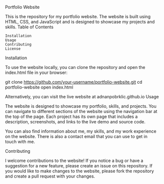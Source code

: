 Portfolio Website

This is the repository for my portfolio website. The website is built using HTML, CSS, and JavaScript and is designed to showcase my projects and skills.
Table of Contents

    Installation
    Usage
    Contributing
    License

Installation

To use the website locally, you can clone the repository and open the index.html file in your browser:

git clone https://github.com/your-username/portfolio-website.git
cd portfolio-website
open index.html

Alternatively, you can visit the live website at adnanpobrklic.github.io
Usage

The website is designed to showcase my portfolio, skills, and projects. You can navigate to different sections of the website using the navigation bar at the top of the page. Each project has its own page that includes a description, screenshots, and links to the live demo and source code.

You can also find information about me, my skills, and my work experience on the website. There is also a contact email that you can use to get in touch with me.

Contributing

I welcome contributions to the website! If you notice a bug or have a suggestion for a new feature, please create an issue on this repository. If you would like to make changes to the website, please fork the repository and create a pull request with your changes.
